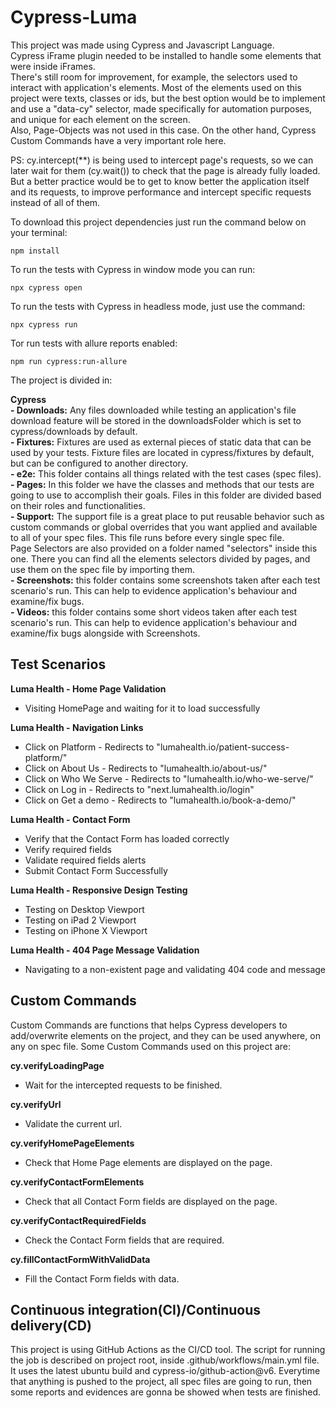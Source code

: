 # Cypress-Luma

This project was made using Cypress and Javascript Language. <br />
Cypress iFrame plugin needed to be installed to handle some elements that were inside iFrames. <br />
There's still room for improvement, for example, the selectors used to interact with application's elements. Most of the elements used on this project were texts, classes or ids, but the best option would be to implement and use a "data-cy" selector, made specifically for automation purposes, and unique for each element on the screen. <br />
Also, Page-Objects was not used in this case. On the other hand, Cypress Custom Commands have a very important role here. 

PS: cy.intercept(**) is being used to intercept page's requests, so we can later wait for them (cy.wait()) to check that the page is already fully loaded. But a better practice would be to get to know better the application itself and its requests, to improve performance and intercept specific requests instead of all of them.  

To download this project dependencies just run the command below on your terminal:

```
npm install
```

To run the tests with Cypress in window mode you can run:

```
npx cypress open
```

To run the tests with Cypress in headless mode, just use the command:

```
npx cypress run
```

Tor run tests with allure reports enabled:

```
npm run cypress:run-allure
```

The project is divided in:

**Cypress**<br />
**- Downloads:** Any files downloaded while testing an application's file download feature will be stored in the downloadsFolder which is set to cypress/downloads by default.<br />
**- Fixtures:** Fixtures are used as external pieces of static data that can be used by your tests. Fixture files are located in cypress/fixtures by default, but can be configured to another directory.<br />
**- e2e:** This folder contains all things related with the test cases (spec files).<br />
**- Pages:** In this folder we have the classes and methods that our tests are going to use to accomplish their goals. Files in this folder are divided based on their roles and functionalities.<br />
**- Support:** The support file is a great place to put reusable behavior such as custom commands or global overrides that you want applied and available to all of your spec files. This file runs before every single spec file.<br />
Page Selectors are also provided on a folder named "selectors" inside this one. There you can find all the elements selectors divided by pages, and use them on the spec file by importing them.<br />
**- Screenshots:** this folder contains some screenshots taken after each test scenario's run. This can help to evidence 
application's behaviour and examine/fix bugs. <br />
**- Videos:** this folder contains some short videos taken after each test scenario's run. This can help to evidence 
application's behaviour and examine/fix bugs alongside with Screenshots.

## Test Scenarios

**Luma Health - Home Page Validation**<br />
- Visiting HomePage and waiting for it to load successfully
  
**Luma Health - Navigation Links**<br />
- Click on Platform - Redirects to "lumahealth.io/patient-success-platform/"
- Click on About Us - Redirects to "lumahealth.io/about-us/"
- Click on Who We Serve - Redirects to "lumahealth.io/who-we-serve/"
- Click on Log in - Redirects to "next.lumahealth.io/login"
- Click on Get a demo - Redirects to "lumahealth.io/book-a-demo/"

**Luma Health - Contact Form**<br />
- Verify that the Contact Form has loaded correctly
- Verify required fields
- Validate required fields alerts
- Submit Contact Form Successfully

**Luma Health - Responsive Design Testing**<br />
- Testing on Desktop Viewport
- Testing on iPad 2 Viewport
- Testing on iPhone X Viewport
  
**Luma Health - 404 Page Message Validation**<br />
- Navigating to a non-existent page and validating 404 code and message
  
## Custom Commands
Custom Commands are functions that helps Cypress developers to add/overwrite elements on the project, and they can be used anywhere, on any on spec file. Some Custom Commands used on this project are:

**cy.verifyLoadingPage**<br />
- Wait for the intercepted requests to be finished.

**cy.verifyUrl**<br />
- Validate the current url.

**cy.verifyHomePageElements**<br />
- Check that Home Page elements are displayed on the page.

**cy.verifyContactFormElements**<br />
- Check that all Contact Form fields are displayed on the page.

**cy.verifyContactRequiredFields**<br />
- Check the Contact Form fields that are required.

**cy.fillContactFormWithValidData**<br />
- Fill the Contact Form fields with data.

## Continuous integration(CI)/Continuous delivery(CD)
This project is using GitHub Actions as the CI/CD tool. The script for running the job is described on project root, inside .github/workflows/main.yml file. <br />
It uses the latest ubuntu build and cypress-io/github-action@v6. Everytime that anything is pushed to the project, all spec files are going to run, then some reports and evidences are gonna be showed when tests are finished.
